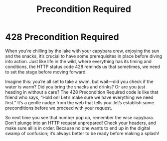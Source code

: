 ﻿---
category: 4xx
code: 428
cover: https://firebasestorage.googleapis.com/v0/b/capy-http.appspot.com/o/Capy-428-750x600.avif?alt=media
thumbnail: https://firebasestorage.googleapis.com/v0/b/capy-http.appspot.com/o/Capy-428-250x200.avif?alt=media
coverAlt: Precondition Required
description: Precondition Required
pubDate: 2014-06-01
tags:
- 4xx
title: Precondition Required
---

# 428 Precondition Required

When you're chilling by the lake with your capybara crew, enjoying the sun and the snacks, it’s crucial to have some prerequisites in place before diving into action. Just like life in the wild, where everything has its timing and conditions, the HTTP status code 428 reminds us that sometimes, we need to set the stage before moving forward.

Imagine this: you’re all set to take a swim, but wait—did you check if the water is warm? Did you bring the snacks and drinks? Or are you just heading in without a care? The 428 Precondition Required code is like that friend who says, “Hold on! Let’s make sure we have everything we need first.” It’s a gentle nudge from the web that tells you: let’s establish some preconditions before we proceed with your request.

So next time you see that number pop up, remember the wise capybara. Don't plunge into an HTTP request unprepared! Check your headers, and make sure all is in order. Because no one wants to end up in the digital swamp of confusion; it’s always better to be ready before making a splash!